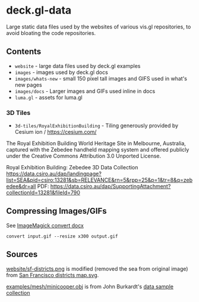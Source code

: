 # deck.gl-data

Large static data files used by the websites of various vis.gl repositories, to avoid bloating the code repositories.


## Contents

* `website` - large data files used by deck.gl examples
* `images` - images used by deck.gl docs
*   `images/whats-new` - small 150 pixel tall images and GIFS used in what's new pages
*   `images/docs` - Larger images and GIFs used inline in docs
* `luma.gl` - assets for luma.gl

### 3D Tiles

* `3d-tiles/RoyalExhibitionBuilding` - Tiling generously provided by Cesium ion / https://cesium.com/

The Royal Exhibition Building World Heritage Site in Melbourne, Australia, captured with the Zebedee handheld mapping system and offered publicly under the Creative Commons Attribution 3.0 Unported License.  

Royal Exhibition Building: Zebedee 3D Data Collection
https://data.csiro.au/dap/landingpage?list=SEA&pid=csiro:13281&sb=RELEVANCE&rn=5&rpp=25&p=1&tr=8&q=zebedee&dr=all
PDF: https://data.csiro.au/dap/SupportingAttachment?collectionId=13281&fileId=790


## Compressing Images/GIFs

See [ImageMagick convert docx](https://www.imagemagick.org/script/convert.php)

```
convert input.gif --resize x300 output.gif
```


## Sources

[website/sf-districts.png](https://github.com/uber-common/deck.gl-data/blob/master/website/sf-districts.png) is modified (removed the sea from original image) from [San Francisco districts map.svg](https://commons.wikimedia.org/wiki/File:San_Francisco_districts_map.svg).

[examples/mesh/minicooper.obj](https://github.com/uber-common/deck.gl-data/blob/master/examples/mesh/minicooper.obj) is from John Burkardt's [data sample collection](https://people.sc.fsu.edu/~jburkardt/data/data.html)
